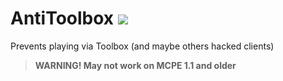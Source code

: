 # AntiToolbox [![](https://poggit.pmmp.io/shield.state/AntiToolbox)](https://poggit.pmmp.io/p/AntiToolbox)
Prevents playing via Toolbox (and maybe others hacked clients)
> **WARNING! May not work on MCPE 1.1 and older**
